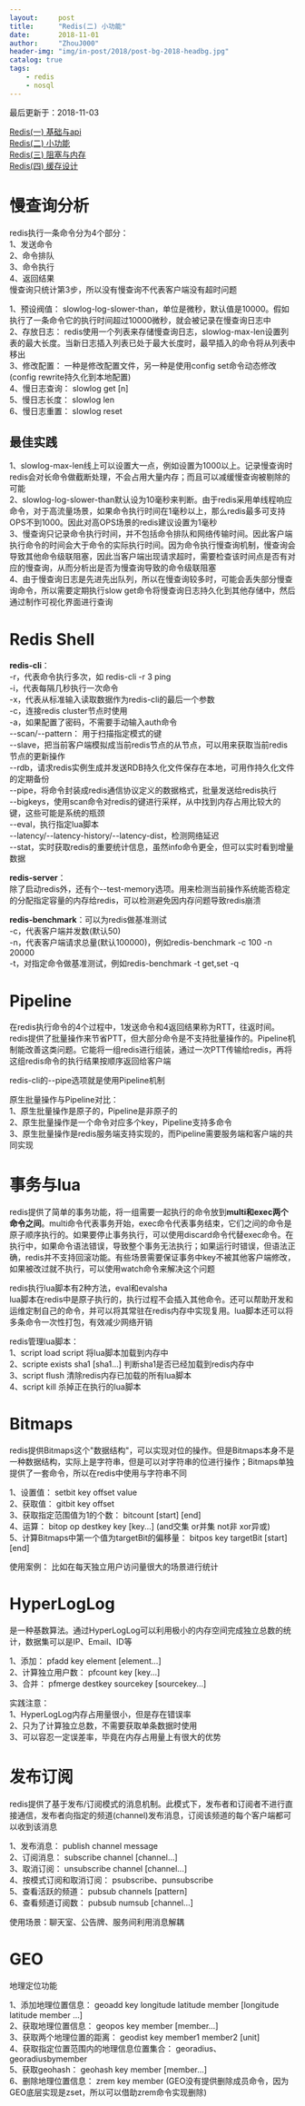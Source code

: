 ```yaml
---
layout:     post
title:      "Redis(二) 小功能"
date:       2018-11-01
author:     "ZhouJ000"
header-img: "img/in-post/2018/post-bg-2018-headbg.jpg"
catalog: true
tags:
    - redis
    - nosql
--- 
```


<font id="last-updated">最后更新于：2018-11-03</font>

[Redis(一) 基础与api](https://zhouj000.github.io/2018/10/23/redis-1)  
[Redis(二) 小功能](https://zhouj000.github.io/2018/11/01/redis-2)  
[Redis(三) 阻塞与内存](https://zhouj000.github.io/2018/11/03/redis-3)  
[Redis(四) 缓存设计](https://zhouj000.github.io/2018/11/04/redis-4)  



# 慢查询分析

redis执行一条命令分为4个部分：  
1、发送命令  
2、命令排队  
3、命令执行  
4、返回结果  
慢查询只统计第3步，所以没有慢查询不代表客户端没有超时问题

1、预设阀值： slowlog-log-slower-than，单位是微秒，默认值是10000。假如执行了一条命令它的执行时间超过10000微秒，就会被记录在慢查询日志中  
2、存放日志： redis使用一个列表来存储慢查询日志，slowlog-max-len设置列表的最大长度。当新日志插入列表已处于最大长度时，最早插入的命令将从列表中移出  
3、修改配置： 一种是修改配置文件，另一种是使用config set命令动态修改(config rewrite持久化到本地配置)  
4、慢日志查询： slowlog get [n]  
5、慢日志长度： slowlog len  
6、慢日志重置： slowlog reset

## 最佳实践

1、slowlog-max-len线上可以设置大一点，例如设置为1000以上。记录慢查询时redis会对长命令做截断处理，不会占用大量内存；而且可以减缓慢查询被剔除的可能  
2、slowlog-log-slower-than默认设为10毫秒来判断。由于redis采用单线程响应命令，对于高流量场景，如果命令执行时间在1毫秒以上，那么redis最多可支持OPS不到1000。因此对高OPS场景的redis建议设置为1毫秒  
3、慢查询只记录命令执行时间，并不包括命令排队和网络传输时间。因此客户端执行命令的时间会大于命令的实际执行时间。因为命令执行慢查询机制，慢查询会导致其他命令级联阻塞，因此当客户端出现请求超时，需要检查该时间点是否有对应的慢查询，从而分析出是否为慢查询导致的命令级联阻塞  
4、由于慢查询日志是先进先出队列，所以在慢查询较多时，可能会丢失部分慢查询命令，所以需要定期执行slow get命令将慢查询日志持久化到其他存储中，然后通过制作可视化界面进行查询



# Redis Shell

**redis-cli**：  
-r，代表命令执行多次，如 redis-cli -r 3 ping  
-i，代表每隔几秒执行一次命令  
-x，代表从标准输入读取数据作为redis-cli的最后一个参数  
-c，连接redis cluster节点时使用  
-a，如果配置了密码，不需要手动输入auth命令  
--scan/--pattern： 用于扫描指定模式的键  
--slave，把当前客户端模拟成当前redis节点的从节点，可以用来获取当前redis节点的更新操作  
--rdb，请求redis实例生成并发送RDB持久化文件保存在本地，可用作持久化文件的定期备份  
--pipe，将命令封装成redis通信协议定义的数据格式，批量发送给redis执行  
--bigkeys，使用scan命令对redis的键进行采样，从中找到内存占用比较大的键，这些可能是系统的瓶颈  
--eval，执行指定lua脚本  
--latency/--latency-history/--latency-dist，检测网络延迟  
--stat，实时获取redis的重要统计信息，虽然info命令更全，但可以实时看到增量数据  

**redis-server**：  
除了启动redis外，还有个--test-memory选项。用来检测当前操作系统能否稳定的分配指定容量的内存给redis，可以检测避免因内存问题导致redis崩溃  

**redis-benchmark**：可以为redis做基准测试  
-c，代表客户端并发数(默认50)  
-n，代表客户端请求总量(默认100000)，例如redis-benchmark -c 100 -n 20000  
-t，对指定命令做基准测试，例如redis-benchmark -t get,set -q



# Pipeline

在redis执行命令的4个过程中，1发送命令和4返回结果称为RTT，往返时间。redis提供了批量操作来节省PTT，但大部分命令是不支持批量操作的。Pipeline机制能改善这类问题。它能将一组redis进行组装，通过一次PTT传输给redis，再将这组redis命令的执行结果按顺序返回给客户端

redis-cli的--pipe选项就是使用Pipeline机制

原生批量操作与Pipeline对比：  
1、原生批量操作是原子的，Pipeline是非原子的  
2、原生批量操作是一个命令对应多个key，Pipeline支持多命令  
3、原生批量操作是redis服务端支持实现的，而Pipeline需要服务端和客户端的共同实现



# 事务与lua

redis提供了简单的事务功能，将一组需要一起执行的命令放到**multi和exec两个命令之间**。multi命令代表事务开始，exec命令代表事务结束，它们之间的命令是原子顺序执行的。如果要停止事务执行，可以使用discard命令代替exec命令。在执行中，如果命令语法错误，导致整个事务无法执行；如果运行时错误，但语法正确，redis并不支持回滚功能。有些场景需要保证事务中key不被其他客户端修改，如果被改过就不执行，可以使用watch命令来解决这个问题

redis执行lua脚本有2种方法，eval和evalsha  
lua脚本在redis中是原子执行的，执行过程不会插入其他命令。还可以帮助开发和运维定制自己的命令，并可以将其常驻在redis内存中实现复用。lua脚本还可以将多条命令一次性打包，有效减少网络开销

redis管理lua脚本：  
1、script load script 将lua脚本加载到内存中  
2、scripte exists sha1 [sha1...] 判断sha1是否已经加载到redis内存中  
3、script flush 清除redis内存已加载的所有lua脚本  
4、script kill 杀掉正在执行的lua脚本



# Bitmaps

redis提供Bitmaps这个"数据结构"，可以实现对位的操作。但是Bitmaps本身不是一种数据结构，实际上是字符串，但是可以对字符串的位进行操作；Bitmaps单独提供了一套命令，所以在redis中使用与字符串不同

1、设置值： setbit key offset value  
2、获取值： gitbit key offset  
3、获取指定范围值为1的个数： bitcount [start] [end]  
4、运算： bitop op destkey key [key...] (and交集 or并集 not非 xor异或)  
5、计算Bitmaps中第一个值为targetBit的偏移量： bitpos key targetBit [start] [end]

使用案例： 比如在每天独立用户访问量很大的场景进行统计



# HyperLogLog

是一种基数算法。通过HyperLogLog可以利用极小的内存空间完成独立总数的统计，数据集可以是IP、Email、ID等

1、添加： pfadd key element [element...]  
2、计算独立用户数： pfcount key [key...]  
3、合并：  pfmerge destkey sourcekey [sourcekey...]

实践注意：  
1、HyperLogLog内存占用量很小，但是存在错误率  
2、只为了计算独立总数，不需要获取单条数据时使用  
3、可以容忍一定误差率，毕竟在内存占用量上有很大的优势



# 发布订阅

redis提供了基于发布/订阅模式的消息机制。此模式下，发布者和订阅者不进行直接通信，发布者向指定的频道(channel)发布消息，订阅该频道的每个客户端都可以收到该消息

1、发布消息： publish channel message  
2、订阅消息： subscribe channel [channel...]   
3、取消订阅： unsubscribe channel [channel...]   
4、按模式订阅和取消订阅： psubscribe、punsubscribe  
5、查看活跃的频道： pubsub channels [pattern]  
6、查看频道订阅数： pubsub numsub [channel...]

使用场景：聊天室、公告牌、服务间利用消息解耦



# GEO

地理定位功能

1、添加地理位置信息： geoadd key longitude latitude member [longitude latitude member ...]  
2、获取地理位置信息： geopos key member [member...]  
3、获取两个地理位置的距离： geodist key member1 member2 [unit]  
4、获取指定位置范围内的地理信息位置集合： georadius、georadiusbymember  
5、获取geohash： geohash key member [member...]  
6、删除地理位置信息： zrem key member (GEO没有提供删除成员命令，因为GEO底层实现是zset，所以可以借助zrem命令实现删除)

